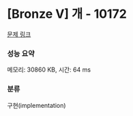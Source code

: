 # [Bronze V] 개 - 10172 

[문제 링크](https://www.acmicpc.net/problem/10172) 

### 성능 요약

메모리: 30860 KB, 시간: 64 ms

### 분류

구현(implementation)

